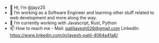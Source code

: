 - 👋 Hi, I’m @jayz25
- 👀 I’m working as a Software Engineer and learning other stuff related to web development and more along the way.
- 🌱 I’m currently working with Javascript, Rust, Python
- 📫 How to reach me - Mail: patiljayesh026@gmail.com
                       LinkedIn: https://www.linkedin.com/in/jayesh-patil-4064a41a6/

<!---
jayz25/jayz25 is a ✨ special ✨ repository because its `README.md` (this file) appears on your GitHub profile.
You can click the Preview link to take a look at your changes.
--->
